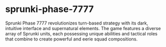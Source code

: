 # sprunki-phase-7777
Sprunki Phase 7777 revolutionizes turn-based strategy with its dark, intuitive interface and supernatural elements. The game features a diverse array of Sprunki units, each possessing unique abilities and tactical roles that combine to create powerful and eerie squad compositions.
